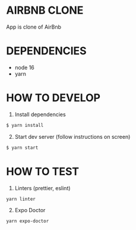 # AIRBNB CLONE

App is clone of AirBnb

# DEPENDENCIES
* node 16
* yarn

# HOW TO DEVELOP
1. Install dependencies
```bash
$ yarn install
```

2. Start dev server (follow instructions on screen)
```bash
$ yarn start
```

# HOW TO TEST
1. Linters (prettier, eslint)
```bash
yarn linter
```

2. Expo Doctor
```bash
yarn expo-doctor
```
